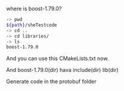 where is boost-1.79.0?

```bash
-> pwd
${path}/sheTestcode
-> cd ..
-> cd libraries/
-> ls
boost-1.79.0
```
And you can use this CMakeLists.txt now.

And boost-1.79.0(dir) hava include(dir) lib(dir)

Generate code in the protobuf folder


